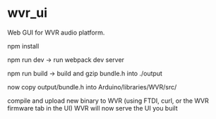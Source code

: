 # wvr_ui
Web GUI for WVR audio platform.

npm install

npm run dev -> run webpack dev server

npm run build -> build and gzip bundle.h into ./output

now copy output/bundle.h into Arduino/libraries/WVR/src/

compile and upload new binary to WVR (using FTDI, curl, or the WVR firmware tab in the UI)
WVR will now serve the UI you built
